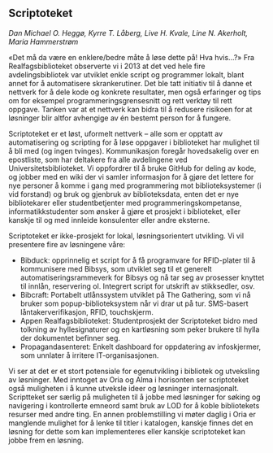 ## Scriptoteket
*Dan Michael O. Heggø, Kyrre T. Låberg, Live H. Kvale, Line N. Akerholt, Maria Hammerstrøm*

«Det må da være en enklere/bedre måte å løse dette på! Hva hvis…?» Fra Realfagsbiblioteket
observerte vi i 2013 at det ved hele fire avdelingsbibliotek
var utviklet enkle script og programmer lokalt, blant annet for å automatisere
skrankerutiner. Det ble tatt initiativ til å danne et nettverk for å dele kode og konkrete
resultater, men også erfaringer og tips om for eksempel programmeringsgrensesnitt og
rett verktøy til rett oppgave. Tanken var at et nettverk kan bidra til å redusere
risikoen for at løsninger blir altfor avhengige av én bestemt person for å fungere.

Scriptoteket er et løst, uformelt nettverk – alle som er opptatt av automatisering og
scripting for å løse oppgaver i biblioteket har mulighet til å bli med (og ingen tvinges).
Kommunikasjon foregår hovedsakelig over en epostliste, som har deltakere fra alle
avdelingene ved Universitetsbiblioteket. Vi oppfordrer til å bruke GitHub for deling av kode,
og jobber med en wiki der vi samler informasjon for å gjøre det lettere for nye personer
å komme i gang med programmering mot biblioteksystemer (i vid forstand) og bruk og
gjenbruk av biblioteksdata, enten det er nye bibliotekarer eller studentbetjenter med
programmeringskompetanse, informatikkstudenter som ønsker å gjøre et prosjekt i biblioteket,
eller kanskje til og med innleide konsulenter eller andre eksterne.

Scriptoteket er ikke-prosjekt for lokal, løsningsorientert utvikling. Vi vil presentere fire
av løsningene våre:
- Bibduck: opprinnelig et script for å få programvare for RFID-plater til å kommunisere med Bibsys,
som utviklet seg til et generelt automatiseringsrammeverk for Bibsys og nå tar seg av prosesser
knyttet til innlån, reservering ol. Integrert script for utskrift av stikksedler, osv.
- Bibcraft: Portabelt utlånssystem utviklet på The Gathering, som vi nå bruker som popup-biblioteksystem
når vi drar ut på tur. SMS-basert låntakerverifikasjon, RFID, touchskjerm. 
- Appen Realfagsbiblioteket: Studentprosjekt der Scriptoteket bidro med tolkning av hyllesignaturer
og en kartløsning som peker brukere til hylla der dokumentet befinner seg.
- Propagandasenteret: Enkelt dashboard for oppdatering av infoskjermer, som unnlater å irritere
IT-organisasjonen.

Vi ser at det er et stort potensiale for egenutvikling i bibliotek og utveksling av løsninger.
Med inntoget av Oria og Alma i horisonten ser scriptoteket også muligheten i å kunne utveksle
ideer og løsninger internasjonalt. Scriptteket ser særlig på muligheten til å jobbe med
løsninger for søking og navigering i kontrollerte emneord samt bruk av LOD for å koble
bibliotekets resurser med andre ting. En annen problemstilling vi møter daglig i Oria er
manglende mulighet for å lenke til titler i katalogen, kanskje finnes det en løsning for
dette som kan implementeres eller kanskje scriptoteket kan jobbe frem en løsning.
